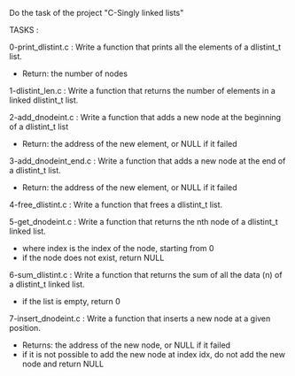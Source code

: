 Do the task of the project "C-Singly linked lists"

TASKS :

0-print_dlistint.c : Write a function that prints all the elements of a dlistint_t list.
- Return: the number of nodes

1-dlistint_len.c : Write a function that returns the number of elements in a linked dlistint_t list.

2-add_dnodeint.c : Write a function that adds a new node at the beginning of a dlistint_t list
- Return: the address of the new element, or NULL if it failed

3-add_dnodeint_end.c : Write a function that adds a new node at the end of a dlistint_t list.
- Return: the address of the new element, or NULL if it failed

4-free_dlistint.c : Write a function that frees a dlistint_t list.

5-get_dnodeint.c : Write a function that returns the nth node of a dlistint_t linked list.
- where index is the index of the node, starting from 0
- if the node does not exist, return NULL

6-sum_dlistint.c : Write a function that returns the sum of all the data (n) of a dlistint_t linked list.
- if the list is empty, return 0

7-insert_dnodeint.c : Write a function that inserts a new node at a given position.
- Returns: the address of the new node, or NULL if it failed
- if it is not possible to add the new node at index idx, do not add the new node and return NULL

